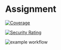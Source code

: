 # Assignment

[![Coverage](https://sonarcloud.io/api/project_badges/measure?project=COSC2650_Assignment&metric=coverage)](https://sonarcloud.io/dashboard?id=COSC2650_Assignment)

[![Security Rating](https://sonarcloud.io/api/project_badges/measure?project=COSC2650_Assignment&metric=security_rating)](https://sonarcloud.io/dashboard?id=COSC2650_Assignment)

![example workflow](https://github.com/COSC2650/Assignment/actions/workflows/build.yml/badge.svg)
